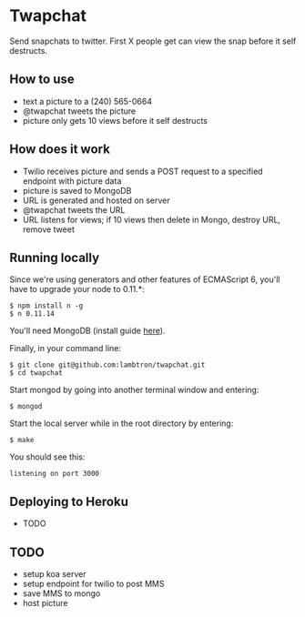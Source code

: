 Twapchat
========

Send snapchats to twitter. First X people get can view the snap before it self destructs.

## How to use

- text a picture to a (240) 565-0664
- @twapchat tweets the picture
- picture only gets 10 views before it self destructs

## How does it work

- Twilio receives picture and sends a POST request to a specified endpoint with picture data
- picture is saved to MongoDB
- URL is generated and hosted on server
- @twapchat tweets the URL
- URL listens for views; if 10 views then delete in Mongo, destroy URL, remove tweet

## Running locally

Since we're using generators and other features of ECMAScript 6, you'll have to upgrade your node to 0.11.*:

```
$ npm install n -g
$ n 0.11.14
```

You'll need MongoDB (install guide [here](http://docs.mongodb.org/manual/tutorial/install-mongodb-on-os-x/)).

Finally, in your command line:
```
$ git clone git@github.com:lambtron/twapchat.git
$ cd twapchat
```

Start mongod by going into another terminal window and entering:
```
$ mongod
```

Start the local server while in the root directory by entering:
```
$ make
```

You should see this:
```
listening on port 3000
```

## Deploying to Heroku

- TODO

## TODO

- setup koa server
- setup endpoint for twilio to post MMS
- save MMS to mongo
- host picture
